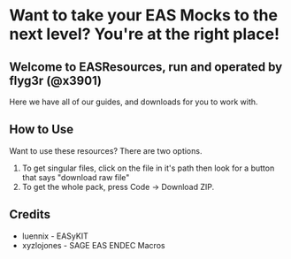 # Want to take your EAS Mocks to the next level? You're at the right place!
## Welcome to EASResources, run and operated by flyg3r (@x3901)
Here we have all of our guides, and downloads for you to work with.
## How to Use
Want to use these resources? There are two options.
1. To get singular files, click on the file in it's path then look for a button that says "download raw file"
2. To get the whole pack, press Code -> Download ZIP.
## Credits
- luennix - EASyKIT
- xyzlojones - SAGE EAS ENDEC Macros
